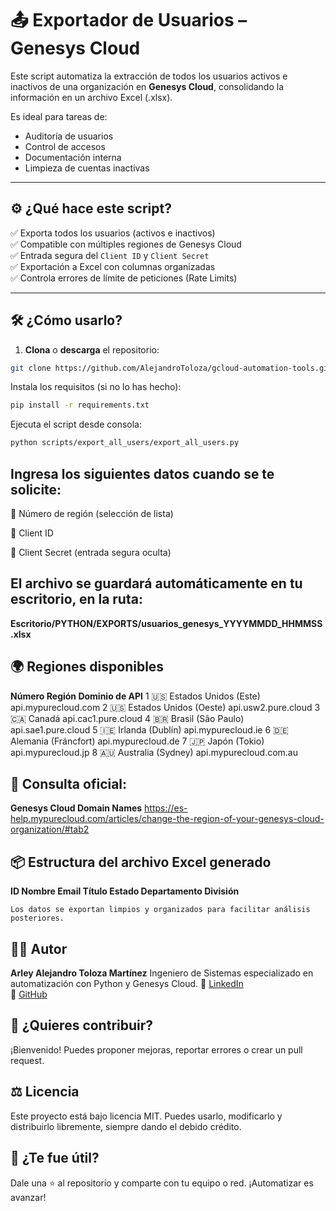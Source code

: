 # 📤 Exportador de Usuarios – Genesys Cloud

Este script automatiza la extracción de todos los usuarios activos e inactivos de una organización en **Genesys Cloud**, consolidando la información en un archivo Excel (.xlsx).

Es ideal para tareas de:
- Auditoría de usuarios
- Control de accesos
- Documentación interna
- Limpieza de cuentas inactivas

---

## ⚙️ ¿Qué hace este script?

✅ Exporta todos los usuarios (activos e inactivos)  
✅ Compatible con múltiples regiones de Genesys Cloud  
✅ Entrada segura del `Client ID` y `Client Secret`  
✅ Exportación a Excel con columnas organizadas  
✅ Controla errores de límite de peticiones (Rate Limits)

---

## 🛠️ ¿Cómo usarlo?

1. **Clona** o **descarga** el repositorio:

```bash
git clone https://github.com/AlejandroToloza/gcloud-automation-tools.git
```

Instala los requisitos (si no lo has hecho):

```bash
pip install -r requirements.txt
```

Ejecuta el script desde consola:

```bash
python scripts/export_all_users/export_all_users.py
```

## Ingresa los siguientes datos cuando se te solicite:

🔸 Número de región (selección de lista)

🔸 Client ID

🔸 Client Secret (entrada segura oculta)

## El archivo se guardará automáticamente en tu escritorio, en la ruta:

**Escritorio/PYTHON/EXPORTS/usuarios_genesys_YYYYMMDD_HHMMSS.xlsx**

## 🌍 Regiones disponibles
**Número	Región	Dominio de API**
1	🇺🇸 Estados Unidos (Este)	api.mypurecloud.com
2	🇺🇸 Estados Unidos (Oeste)	api.usw2.pure.cloud
3	🇨🇦 Canadá	api.cac1.pure.cloud
4	🇧🇷 Brasil (São Paulo)	api.sae1.pure.cloud
5	🇮🇪 Irlanda (Dublín)	api.mypurecloud.ie
6	🇩🇪 Alemania (Fráncfort)	api.mypurecloud.de
7	🇯🇵 Japón (Tokio)	api.mypurecloud.jp
8	🇦🇺 Australia (Sydney)	api.mypurecloud.com.au

## 🔗 Consulta oficial:
**Genesys Cloud Domain Names**
https://es-help.mypurecloud.com/articles/change-the-region-of-your-genesys-cloud-organization/#tab2

## 📦 Estructura del archivo Excel generado
**ID	Nombre	Email	Título	Estado	Departamento	División**

    Los datos se exportan limpios y organizados para facilitar análisis posteriores.

## 🧑‍💻 Autor

**Arley Alejandro Toloza Martínez**
Ingeniero de Sistemas especializado en automatización con Python y Genesys Cloud.
🔗 [LinkedIn](https://www.linkedin.com/in/alejandrotoloza)  
🔗 [GitHub](https://github.com/AlejandroToloza)

## 🤝 ¿Quieres contribuir?

¡Bienvenido! Puedes proponer mejoras, reportar errores o crear un pull request.
## ⚖️ Licencia

Este proyecto está bajo licencia MIT.
Puedes usarlo, modificarlo y distribuirlo libremente, siempre dando el debido crédito.

## 🎯 ¿Te fue útil?
Dale una ⭐ al repositorio y comparte con tu equipo o red. ¡Automatizar es avanzar!